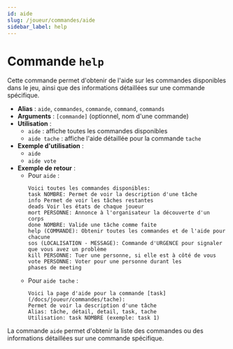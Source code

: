 ```yaml
---
id: aide
slug: /joueur/commandes/aide
sidebar_label: help
---
```


# Commande `help`

Cette commande permet d'obtenir de l'aide sur les commandes disponibles dans le jeu, ainsi que des informations détaillées sur une commande spécifique.

- **Alias** : `aide`, `commandes`, `commande`, `command`, `commands`
- **Arguments** : `[commande]` (optionnel, nom d'une commande)
- **Utilisation** :
  - `aide` : affiche toutes les commandes disponibles
  - `aide tache` : affiche l'aide détaillée pour la commande `tache`
- **Exemple d'utilisation** :
  - `aide`
  - `aide vote`
- **Exemple de retour** :
  - Pour `aide` :
    ```
    Voici toutes les commandes disponibles:
    task NOMBRE: Permet de voir la description d'une tâche
    info Permet de voir les tâches restantes
    deads Voir les états de chaque joueur
    mort PERSONNE: Annonce à l'organisateur la découverte d'un corps
    done NOMBRE: Valide une tâche comme faite
    help (COMMANDE): Obtenir toutes les commandes et de l'aide pour chacune
    sos (LOCALISATION - MESSAGE): Commande d'URGENCE pour signaler que vous avez un problème
    kill PERSONNE: Tuer une personne, si elle est à côté de vous
    vote PERSONNE: Voter pour une personne durant les phases de meeting
    ```
  - Pour `aide tache` :
    ```
    Voici la page d'aide pour la commande [task](/docs/joueur/commandes/tache):
    Permet de voir la description d'une tâche
    Alias: tâche, détail, detail, task, tache
    Utilisation: task NOMBRE (exemple: task 1)
    ```

La commande `aide` permet d'obtenir la liste des commandes ou des informations détaillées sur une commande spécifique.
